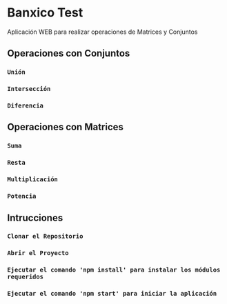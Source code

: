 # Banxico Test
Aplicación WEB para realizar operaciones de Matrices y Conjuntos

## Operaciones con Conjuntos

### `Unión`
### `Intersección`
### `Diferencia`


## Operaciones con Matrices

### `Suma`
### `Resta`
### `Multiplicación`
### `Potencia`


## Intrucciones

### `Clonar el Repositorio`
### `Abrir el Proyecto`
### `Ejecutar el comando 'npm install' para instalar los módulos requeridos`
### `Ejecutar el comando 'npm start' para iniciar la aplicación`
